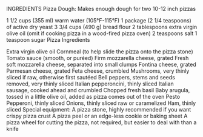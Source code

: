 INGREDIENTS Pizza Dough: Makes enough dough for two 10-12 inch pizzas

1 1/2 cups (355 ml) warm water (105°F-115°F) 1 package (2 1/4 teaspoons) of active dry yeast 3 3/4 cups (490 g) bread flour 2 tablespoons extra virgin olive oil (omit if cooking pizza in a wood-fired pizza oven) 2 teaspoons salt 1 teaspoon sugar Pizza Ingredients

Extra virgin olive oil Cornmeal (to help slide the pizza onto the pizza stone) Tomato sauce (smooth, or puréed) Firm mozzarella cheese, grated Fresh soft mozzarella cheese, separated into small clumps Fontina cheese, grated Parmesan cheese, grated Feta cheese, crumbled Mushrooms, very thinly sliced if raw, otherwise first sautéed Bell peppers, stems and seeds removed, very thinly sliced Italian pepperoncini, thinly sliced Italian sausage, cooked ahead and crumbled Chopped fresh basil Baby arugula, tossed in a little olive oil, added as pizza comes out of the oven Pesto Pepperoni, thinly sliced Onions, thinly sliced raw or caramelized Ham, thinly sliced Special equipment: A pizza stone, highly recommended if you want crispy pizza crust A pizza peel or an edge-less cookie or baking sheet A pizza wheel for cutting the pizza, not required, but easier to deal with than a knife